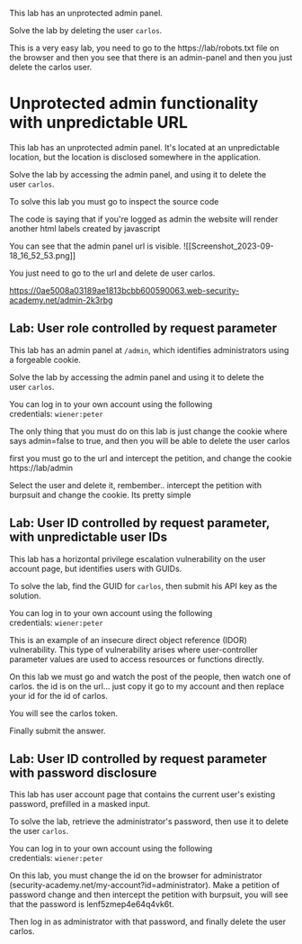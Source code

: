 
This lab has an unprotected admin panel.

Solve the lab by deleting the user `carlos`.


This is a very easy lab, you need to go to the 
https://lab/robots.txt  file on the browser and then you  see that there is an admin-panel 
and then you just delete the carlos user.


# Unprotected admin functionality with unpredictable URL #




This lab has an unprotected admin panel. It's located at an unpredictable location, but the location is disclosed somewhere in the application.

Solve the lab by accessing the admin panel, and using it to delete the user `carlos`.


To solve this lab you must go to inspect the source code

The code is saying that if you're logged as admin the website will render another html labels created by javascript
 
You can see that the admin panel url is visible.
![[Screenshot_2023-09-18_16_52_53.png]]

You just need to go to the url and delete de user carlos.

https://0ae5008a03189ae1813bcbb600590063.web-security-academy.net/admin-2k3rbg


## Lab: User role controlled by request parameter ##

This lab has an admin panel at `/admin`, which identifies administrators using a forgeable cookie.

Solve the lab by accessing the admin panel and using it to delete the user `carlos`.

You can log in to your own account using the following credentials: `wiener:peter`


The only thing that you must do on this lab is just change the cookie where says admin=false to true, and then you will be able to delete the user carlos


first you must go to the url and intercept the petition, and change the cookie https://lab/admin


Select the user and delete it, rembember.. intercept the petition with burpsuit and change the cookie. Its pretty simple



## Lab: User ID controlled by request parameter, with unpredictable user IDs ##


This lab has a horizontal privilege escalation vulnerability on the user account page, but identifies users with GUIDs.

To solve the lab, find the GUID for `carlos`, then submit his API key as the solution.

You can log in to your own account using the following credentials: `wiener:peter`




This is an example of an insecure direct object reference (IDOR) vulnerability. This type of vulnerability arises where user-controller parameter values are used to access resources or functions directly.


On this lab we must go and watch the post of the people, then watch one of carlos. the id is on the url... just copy it go to my account and then replace your id for the id of carlos.

You will see the carlos token.

Finally submit the answer.



## Lab: User ID controlled by request parameter with password disclosure ##



This lab has user account page that contains the current user's existing password, prefilled in a masked input.

To solve the lab, retrieve the administrator's password, then use it to delete the user `carlos`.

You can log in to your own account using the following credentials: `wiener:peter`



On this lab, you must change the id on the browser for administrator (security-academy.net/my-account?id=administrator). Make a petition of password change and then intercept the petition with burpsuit, you will see that the password is lenf5zmep4e64q4vk6t.

Then log in as administrator with that password, and finally delete the user carlos.


